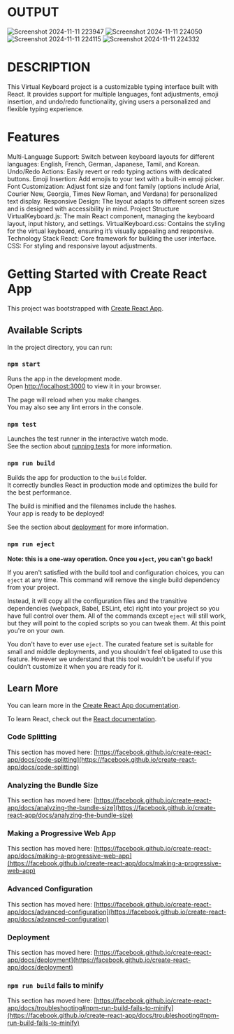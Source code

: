 # OUTPUT
![Screenshot 2024-11-11 223947](https://github.com/user-attachments/assets/5a79b266-3d9d-4d1f-96e1-c3f4f522fcf8)
![Screenshot 2024-11-11 224050](https://github.com/user-attachments/assets/f6b986ea-1092-49bd-aff6-2da8dba2b31a)
![Screenshot 2024-11-11 224115](https://github.com/user-attachments/assets/dbe59047-8b54-4dd7-bf15-a6ca10978a03)
![Screenshot 2024-11-11 224332](https://github.com/user-attachments/assets/8b0fc4cd-7ae6-4de9-b1f9-7e4bc8a9463c)
# DESCRIPTION
This Virtual Keyboard project is a customizable typing interface built with React. It provides support for multiple languages, font adjustments, emoji insertion, and undo/redo functionality, giving users a personalized and flexible typing experience.

# Features
Multi-Language Support: Switch between keyboard layouts for different languages: English, French, German, Japanese, Tamil, and Korean.
Undo/Redo Actions: Easily revert or redo typing actions with dedicated buttons.
Emoji Insertion: Add emojis to your text with a built-in emoji picker.
Font Customization: Adjust font size and font family (options include Arial, Courier New, Georgia, Times New Roman, and Verdana) for personalized text display.
Responsive Design: The layout adapts to different screen sizes and is designed with accessibility in mind.
Project Structure
VirtualKeyboard.js: The main React component, managing the keyboard layout, input history, and settings.
VirtualKeyboard.css: Contains the styling for the virtual keyboard, ensuring it’s visually appealing and responsive.
Technology Stack
React: Core framework for building the user interface.
CSS: For styling and responsive layout adjustments.

# Getting Started with Create React App

This project was bootstrapped with [Create React App](https://github.com/facebook/create-react-app).

## Available Scripts

In the project directory, you can run:

### `npm start`

Runs the app in the development mode.\
Open [http://localhost:3000](http://localhost:3000) to view it in your browser.

The page will reload when you make changes.\
You may also see any lint errors in the console.

### `npm test`

Launches the test runner in the interactive watch mode.\
See the section about [running tests](https://facebook.github.io/create-react-app/docs/running-tests) for more information.

### `npm run build`

Builds the app for production to the `build` folder.\
It correctly bundles React in production mode and optimizes the build for the best performance.

The build is minified and the filenames include the hashes.\
Your app is ready to be deployed!

See the section about [deployment](https://facebook.github.io/create-react-app/docs/deployment) for more information.

### `npm run eject`

**Note: this is a one-way operation. Once you `eject`, you can't go back!**

If you aren't satisfied with the build tool and configuration choices, you can `eject` at any time. This command will remove the single build dependency from your project.

Instead, it will copy all the configuration files and the transitive dependencies (webpack, Babel, ESLint, etc) right into your project so you have full control over them. All of the commands except `eject` will still work, but they will point to the copied scripts so you can tweak them. At this point you're on your own.

You don't have to ever use `eject`. The curated feature set is suitable for small and middle deployments, and you shouldn't feel obligated to use this feature. However we understand that this tool wouldn't be useful if you couldn't customize it when you are ready for it.

## Learn More

You can learn more in the [Create React App documentation](https://facebook.github.io/create-react-app/docs/getting-started).

To learn React, check out the [React documentation](https://reactjs.org/).

### Code Splitting

This section has moved here: [https://facebook.github.io/create-react-app/docs/code-splitting](https://facebook.github.io/create-react-app/docs/code-splitting)

### Analyzing the Bundle Size

This section has moved here: [https://facebook.github.io/create-react-app/docs/analyzing-the-bundle-size](https://facebook.github.io/create-react-app/docs/analyzing-the-bundle-size)

### Making a Progressive Web App

This section has moved here: [https://facebook.github.io/create-react-app/docs/making-a-progressive-web-app](https://facebook.github.io/create-react-app/docs/making-a-progressive-web-app)

### Advanced Configuration

This section has moved here: [https://facebook.github.io/create-react-app/docs/advanced-configuration](https://facebook.github.io/create-react-app/docs/advanced-configuration)

### Deployment

This section has moved here: [https://facebook.github.io/create-react-app/docs/deployment](https://facebook.github.io/create-react-app/docs/deployment)

### `npm run build` fails to minify

This section has moved here: [https://facebook.github.io/create-react-app/docs/troubleshooting#npm-run-build-fails-to-minify](https://facebook.github.io/create-react-app/docs/troubleshooting#npm-run-build-fails-to-minify)
